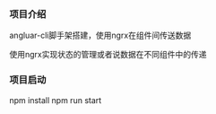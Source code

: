 ### 项目介绍

angluar-cli脚手架搭建，使用ngrx在组件间传送数据

使用ngrx实现状态的管理或者说数据在不同组件中的传递

### 项目启动
npm install
npm run start